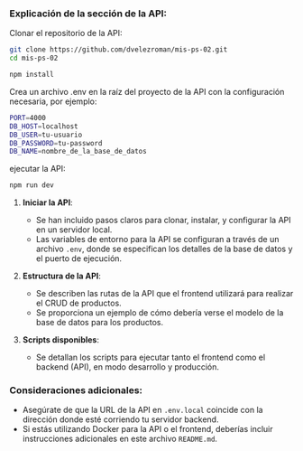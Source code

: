 ### Explicación de la sección de la API:

Clonar el repositorio de la API:

```bash
git clone https://github.com/dvelezroman/mis-ps-02.git
cd mis-ps-02

npm install
```

Crea un archivo .env en la raíz del proyecto de la API con la configuración necesaria, por ejemplo:
```bash
PORT=4000
DB_HOST=localhost
DB_USER=tu-usuario
DB_PASSWORD=tu-password
DB_NAME=nombre_de_la_base_de_datos
```

ejecutar la API:

```bash
npm run dev
```

1. **Iniciar la API**:
    - Se han incluido pasos claros para clonar, instalar, y configurar la API en un servidor local.
    - Las variables de entorno para la API se configuran a través de un archivo `.env`, donde se especifican los detalles de la base de datos y el puerto de ejecución.

2. **Estructura de la API**:
    - Se describen las rutas de la API que el frontend utilizará para realizar el CRUD de productos.
    - Se proporciona un ejemplo de cómo debería verse el modelo de la base de datos para los productos.

3. **Scripts disponibles**:
    - Se detallan los scripts para ejecutar tanto el frontend como el backend (API), en modo desarrollo y producción.

### Consideraciones adicionales:

- Asegúrate de que la URL de la API en `.env.local` coincide con la dirección donde esté corriendo tu servidor backend.
- Si estás utilizando Docker para la API o el frontend, deberías incluir instrucciones adicionales en este archivo `README.md`.